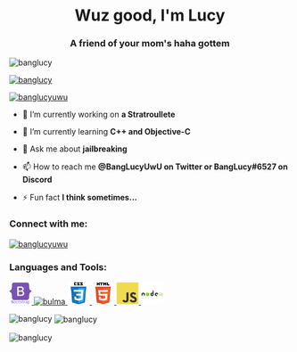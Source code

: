 <h1 align="center">Wuz good, I'm Lucy</h1>
<h3 align="center">A friend of your mom's haha gottem</h3>

<p align="left"> <img src="https://komarev.com/ghpvc/?username=banglucy&label=Profile%20views&color=0e75b6&style=flat" alt="banglucy" /> </p>

<p align="left"> <a href="https://github.com/ryo-ma/github-profile-trophy"><img src="https://github-profile-trophy.vercel.app/?username=banglucy" alt="banglucy" /></a> </p>

<p align="left"> <a href="https://twitter.com/banglucyuwu" target="blank"><img src="https://img.shields.io/twitter/follow/banglucyuwu?logo=twitter&style=for-the-badge" alt="banglucyuwu" /></a> </p>

- 🔭 I’m currently working on **a Stratroullete**

- 🌱 I’m currently learning **C++ and Objective-C**

- 💬 Ask me about **jailbreaking**

- 📫 How to reach me **@BangLucyUwU on Twitter or BangLucy#6527 on Discord**

- ⚡ Fun fact **I think sometimes...**

<h3 align="left">Connect with me:</h3>
<p align="left">
<a href="https://twitter.com/banglucyuwu" target="blank"><img align="center" src="https://raw.githubusercontent.com/rahuldkjain/github-profile-readme-generator/master/src/images/icons/Social/twitter.svg" alt="banglucyuwu" height="30" width="40" /></a>
</p>

<h3 align="left">Languages and Tools:</h3>
<p align="left"> <a href="https://getbootstrap.com" target="_blank" rel="noreferrer"> <img src="https://raw.githubusercontent.com/devicons/devicon/master/icons/bootstrap/bootstrap-plain-wordmark.svg" alt="bootstrap" width="40" height="40"/> </a> <a href="https://bulma.io/" target="_blank" rel="noreferrer"> <img src="https://raw.githubusercontent.com/gilbarbara/logos/804dc257b59e144eaca5bc6ffd16949752c6f789/logos/bulma.svg" alt="bulma" width="40" height="40"/> </a> <a href="https://www.w3schools.com/css/" target="_blank" rel="noreferrer"> <img src="https://raw.githubusercontent.com/devicons/devicon/master/icons/css3/css3-original-wordmark.svg" alt="css3" width="40" height="40"/> </a> <a href="https://www.w3.org/html/" target="_blank" rel="noreferrer"> <img src="https://raw.githubusercontent.com/devicons/devicon/master/icons/html5/html5-original-wordmark.svg" alt="html5" width="40" height="40"/> </a> <a href="https://developer.mozilla.org/en-US/docs/Web/JavaScript" target="_blank" rel="noreferrer"> <img src="https://raw.githubusercontent.com/devicons/devicon/master/icons/javascript/javascript-original.svg" alt="javascript" width="40" height="40"/> </a> <a href="https://nodejs.org" target="_blank" rel="noreferrer"> <img src="https://raw.githubusercontent.com/devicons/devicon/master/icons/nodejs/nodejs-original-wordmark.svg" alt="nodejs" width="40" height="40"/> </a> </p>

<p><img align="left" src="https://github-readme-stats.vercel.app/api/top-langs?username=banglucy&show_icons=true&locale=en&layout=compact" alt="banglucy" /></p>

<p>&nbsp;<img align="center" src="https://github-readme-stats.vercel.app/api?username=banglucy&show_icons=true&locale=en" alt="banglucy" /></p>

<p><img align="center" src="https://github-readme-streak-stats.herokuapp.com/?user=banglucy&" alt="banglucy" /></p>

